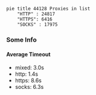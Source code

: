 
```mermaid
pie title 44128 Proxies in list
    "HTTP" : 24817
    "HTTPS": 6416
    "SOCKS" : 17975
```

### Some Info
#### Average Timeout

- mixed: 3.0s
- http: 1.4s
- https: 8.6s
- socks: 6.3s